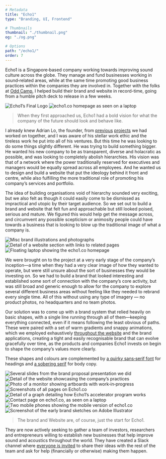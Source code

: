 ```yaml
---
# Metadata
title: "Echo1"
type: "Branding, UI, Frontend"

# Thumbnails
thumbnail: "./thumbnail.png"
og: "./og.png"

# Options
path: "/echo1/"
order: 7
---
```


<article role="article">

Echo1 is a Singapore‑based company working towards improving sound culture across the globe. They manage and fund businesses working in sound‑related areas, while at the same time promoting good business practices within the companies they are involved in. Together with the folks at [Odd Camp](https://www.odd.camp/), I helped build their brand and website in record-time, going from a humble pitch deck to release in a few weeks.

</article>

![Echo1’s Final Logo](images/logo@2x.png)
![echo1.co homepage as seen on a laptop](images/laptop@2x.png)

<article role="article">

> When they first approached us, Echo1 had a bold vision for what the company of the future should look and behave like.

I already knew Adrian Lo, the founder, from [previous](http://www.soundzipper.com/) [projects](http://celinebeyond.com/) we had worked on together, and I was aware of his stellar work ethic and the tireless work he put into all of his ventures. But this time he was looking to do some things slightly different. He was trying to build something bigger. He wanted his new company to be as transparent, diverse and holacratic as possible, and was looking to completely abolish hierarchies. His vision was that of a network where the power traditionally reserved for executives and managers would be equally spread across all employees. And he wanted us to design and build a website that put the ideology behind it front and centre, while also fulfilling the more traditional role of promoting his company’s services and portfolio.

The idea of building organisations void of hierarchy sounded very exciting, but we also felt as though it could easily come to be dismissed as impractical and utopic by their target audience. So we set out to build a brand and website that felt fun and approachable but still looked poised, serious and mature. We figured this would help get the message across, and circumvent any possible scepticism or animosity people could have towards a business that is looking to blow up the traditional image of what a company is.

</article>

![Misc brand illustrations and photographs](images/illustrations@2x.png)
![Detail of a website section with links to related pages](images/links@2x.png)
![Floating laptop showing the echo1.co homepage](images/floating-laptop@2x.png)

<article role="article">

We were brought on to the project at a very early stage of the company’s inception—a time when they had a very clear image of how they wanted to operate, but were still unsure about the sort of businesses they would be investing on. So we had to build a brand that looked interesting and established some sort of connection with the company’s core activity, but was still broad and generic enough to allow for the company to explore several different business areas without feeling like they needed to rebrand every single time. All of this without using any type of imagery — no product photos, no headquarters and no team photos.

Our solution was to come up with a brand system that relied heavily on basic shapes, with a single line running through all of them—keeping everything connected, even if it means following the least obvious of paths. These were paired with a set of warm gradients and snappy animations, which we employed exhaustively [throughout the website](https://www.echo1.co) and the brand applications, creating a tight and easily recognisable brand that can evolve gracefully over time, as the products and companies Echo1 invests on begin to shape the company’s values more clearly.

These shapes and colours are complemented by [a quirky sans‑serif font](https://www.hvdfonts.com/fonts/niveau-grotesk) for headings and [a sobering serif](https://typekit.com/fonts/warnock) for body copy.

</article>

![Several slides from the brand proposal presentation we did](images/proposal@2x.png)
![Detail of the website showcasing the company’s practices](images/practices@2x.png)
![Photo of a monitor showing artboards with work‑in‑progress](images/monitor@2x.png)
![Screenshots of all pages on Echo1.co](images/pages@2x.png)
![Detail of a graph detailing how Echo1’s accelerator program works](images/how-it-works@2x.png)
![Contact page on echo1.co, as seen on a laptop](images/contact-page@2x.png)
![Two mobile phones showing the mobile version of echo1.co](images/phones@2x.png)
![Screenshot of the early brand sketches on Adobe Illustrator](images/illustrator@2x.png)

<article role="article">

> The brand and Website are, of course, just the start for Echo1.

They are now actively seeking to gather a team of investors, researchers and entrepreneurs willing to establish new businesses that help improve sound and acoustics throughout the world. They have created a Slack channel where [everyone is invited](http://echo1.co/join-us) to share their ideas with the rest of the team and ask for help (financially or otherwise) making them happen.

</article>